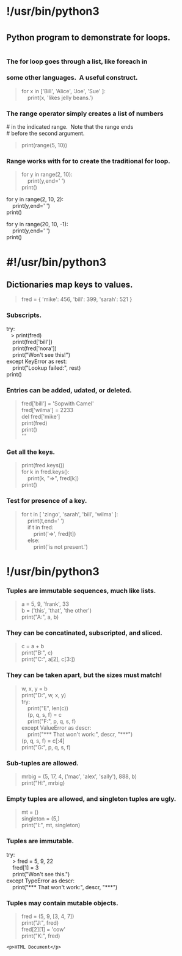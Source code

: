 # !/usr/bin/python3  
#  
## Python program to demonstrate for loops.  
#  
  
### The for loop goes through a list, like foreach in  
### some other languages.  A useful construct.  
> for x in ['Bill', 'Alice', 'Joe', 'Sue' ]:  
    print(x, 'likes jelly beans.')  
  
### The range operator simply creates a list of numbers  
# in the indicated range.  Note that the range ends  
# before the second argument.  
> print(range(5, 10))  
  
### Range works with for to create the traditional for loop.  
> for y in range(2, 10):  
    print(y,end=' ')  
print()  
  
for y in range(2, 10, 2):  
    print(y,end=' ')  
print()  
  
for y in range(20, 10, -1):  
    print(y,end=' ')  
print()


# #!/usr/bin/python3  
  
## Dictionaries map keys to values.  
  
> fred = { 'mike': 456, 'bill': 399, 'sarah': 521 }  
  
### Subscripts.  
try:  
   > print(fred)  
    print(fred['bill'])  
    print(fred['nora'])  
    print("Won't see this!")  
except KeyError as rest:  
    print("Lookup failed:", rest)  
print()  
  
### Entries can be added, udated, or deleted.  
> fred['bill'] = 'Sopwith Camel'  
fred['wilma'] = 2233  
del fred['mike']  
print(fred)  
print()  
  '''
### Get all the keys.  
> print(fred.keys())  
for k in fred.keys():  
    print(k, "=>", fred[k])  
print()  
  
### Test for presence of a key.  
> for t in [ 'zingo', 'sarah', 'bill', 'wilma' ]:  
    print(t,end=' ')  
    if t in fred:  
        print('=>', fred[t])  
    else:  
        print('is not present.')

# !/usr/bin/python3  
  
### Tuples are immutable sequences, much like lists.  
> a = 5, 9, 'frank', 33  
b = ('this', 'that', 'the other')  
print("A:", a, b)  
  
### They can be concatinated, subscripted, and sliced.  
> c = a + b  
print("B:", c)  
print("C:", a[2], c[3:])  
  
### They can be taken apart, but the sizes must match!  
> w, x, y = b  
print("D:", w, x, y)  
try:  
    print("E", len(c))  
    (p, q, s, f) = c  
    print("F:", p, q, s, f)  
except ValueError as descr:  
    print("*** That won't work:", descr, "***")  
(p, q, s, f) = c[:4]  
print("G:", p, q, s, f)  
  
### Sub-tuples are allowed.  
> mrbig = (5, 17, 4, ('mac', 'alex', 'sally'), 888, b)  
print("H:", mrbig)  
  
### Empty tuples are allowed, and singleton tuples are ugly.  
> mt = ()  
singleton = (5,)  
print("I:", mt, singleton)  
  
### Tuples are immutable.  
try:  
    > fred = 5, 9, 22  
    fred[1] = 3  
    print("Won't see this.")  
except TypeError as descr:  
    print("*** That won't work:", descr, "***")  
  
### Tuples may contain mutable objects.  
> fred = (5, 9, [3, 4, 7])  
print("J:", fred)  
fred[2][1] = 'cow'  
print("K:", fred)


``` { .html .foo .bar }
<p>HTML Document</p>
```
